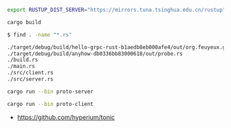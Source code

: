 ```sh
export RUSTUP_DIST_SERVER="https://mirrors.tuna.tsinghua.edu.cn/rustup"
```

```sh
cargo build
```

```sh
$ find . -name "*.rs"

./target/debug/build/hello-grpc-rust-b1aedb8eb000afe4/out/org.feuyeux.grpc.rs
./target/debug/build/anyhow-db0336bb83000618/out/probe.rs
./build.rs
./main.rs
./src/client.rs
./src/server.rs
```

```sh
cargo run --bin proto-server
```

```sh
cargo run --bin proto-client
```


- https://github.com/hyperium/tonic